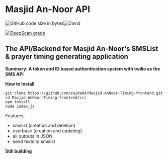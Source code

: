 # Masjid An-Noor API

![GitHub code size in bytes](https://img.shields.io/github/languages/code-size/zaida04/WNSU?style=for-the-badge)![David](https://img.shields.io/david/zaida04/MasjidSMS-backend?style=for-the-badge)

[![DeepScan grade](https://deepscan.io/api/teams/7103/projects/9241/branches/117530/badge/grade.svg?style=for-the-badge)](https://deepscan.io/dashboard#view=project&tid=7103&pid=9241&bid=117530)

## The API/Backend for Masjid An-Noor's SMSList & prayer timing generating application

**Summary: A token and ID based authentication system with twilio as the SMS API**

**How to Install**
```
git clone https://github.com/zaida04/Masjid-AnNoor-Timing-frontend.git
cd Masjid-AnNoor-Timing-frontend/src
npm install
node index.js
```

Features:
- smslist (creation and deletion)
- userbase (creation and updating)
- all outputs in JSON
- send texts to smslist

**Still building**
